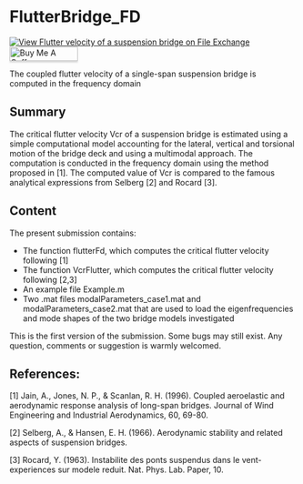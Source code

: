# FlutterBridge_FD

[![View Flutter velocity of a suspension bridge on File Exchange](https://www.mathworks.com/matlabcentral/images/matlab-file-exchange.svg)](https://se.mathworks.com/matlabcentral/fileexchange/67033-flutter-velocity-of-a-suspension-bridge)
<a href="https://www.buymeacoffee.com/echeynet" target="_blank"><img src="https://www.buymeacoffee.com/assets/img/custom_images/orange_img.png" alt="Buy Me A Coffee" style="height: 25px !important;width: 120px !important;box-shadow: 0px 3px 2px 0px rgba(190, 190, 190, 0.5) !important;-webkit-box-shadow: 0px 3px 2px 0px rgba(190, 190, 190, 0.5) !important;" ></a>

The coupled flutter velocity of a single-span suspension bridge is computed in the frequency domain



## Summary
The critical flutter velocity Vcr of a suspension bridge is estimated using a simple computational model accounting for the lateral, vertical and torsional motion of the bridge deck and using a multimodal approach. The computation is conducted in the frequency domain using the method proposed in [1]. The computed value of Vcr is compared to the famous analytical expressions from Selberg [2] and Rocard [3].


## Content

The present submission contains:

- The function flutterFd, which computes the critical flutter velocity following [1]
- The function VcrFlutter, which computes the critical flutter velocity following [2,3]
- An example file Example.m
- Two .mat files modalParameters_case1.mat and modalParameters_case2.mat that are used to load the eigenfrequencies and mode shapes of the two bridge models investigated

This is the first version of the submission. Some bugs may still exist. Any question, comments or suggestion is warmly welcomed.

## References:

[1] Jain, A., Jones, N. P., & Scanlan, R. H. (1996). Coupled aeroelastic and aerodynamic response analysis of long-span bridges. Journal of Wind Engineering and Industrial Aerodynamics, 60, 69-80.

[2] Selberg, A., & Hansen, E. H. (1966). Aerodynamic stability and related aspects of suspension bridges.

[3] Rocard, Y. (1963). Instabilite des ponts suspendus dans le vent-experiences sur modele reduit. Nat. Phys. Lab. Paper, 10.
